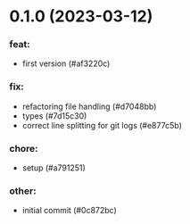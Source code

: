 # 0.1.0 (2023-03-12)

### feat:

- first version (#af3220c)

### fix:

- refactoring file handling (#d7048bb)
- types (#7d15c30)
- correct line splitting for git logs (#e877c5b)

### chore:

- setup (#a791251)

### other:

- initial commit (#0c872bc)

